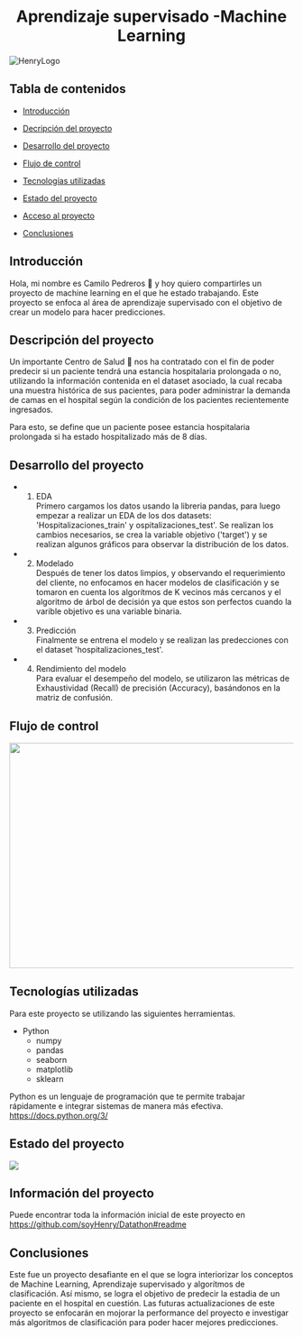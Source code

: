 <h1 align="center"> Aprendizaje supervisado -Machine Learning </h1>

![HenryLogo](https://d31uz8lwfmyn8g.cloudfront.net/Assets/logo-henry-white-lg.png)

## Tabla de contenidos
* [Introducción](#Introducción)

* [Decripción del proyecto](#Descripción-del-proyecto)

* [Desarrollo del proyecto](#Desarrollo-del-proyecto)

* [Flujo de control](#Flujo-de-control)

* [Tecnologías utilizadas](#tecnologías-utilizadas)

* [Estado del proyecto](#Estado-del-proyecto)

* [Acceso al proyecto](#acceso-proyecto)

* [Conclusiones](#personas-contribuyentes)

## Introducción
Hola, mi nombre es Camilo Pedreros :wave: y hoy quiero compartirles un proyecto de machine learning en el que he estado trabajando. Este proyecto se enfoca al área de aprendizaje supervisado con el objetivo de crear un modelo para hacer predicciones.

## Descripción del proyecto
Un importante Centro de Salud :hospital: nos ha contratado con el fin de poder predecir si un paciente tendrá una estancia hospitalaria prolongada o no, utilizando la información contenida en el dataset asociado, la cual recaba una muestra histórica de sus pacientes, para poder administrar la demanda de camas en el hospital según la condición de los pacientes recientemente ingresados.

Para esto, se define que un paciente posee estancia hospitalaria prolongada si ha estado hospitalizado más de 8 días.

## Desarrollo del proyecto

- 1) EDA \
Primero cargamos los datos usando la libreria pandas, para luego empezar a realizar un EDA de los dos datasets: 'Hospitalizaciones_train' y ospitalizaciones_test'. Se realizan los cambios necesarios, se crea la variable objetivo ('target') y se realizan algunos gráficos para observar la distribución de los datos.
- 2) Modelado\
Después de tener los datos limpios, y observando el requerimiento del cliente, no enfocamos en hacer modelos de clasificación y se tomaron en cuenta los algorítmos de K vecinos más cercanos y el algoritmo de árbol de decisión ya que estos son perfectos cuando la varible objetivo es una variable binaria.
- 3) Predicción\
Finalmente se entrena el modelo y se realizan las predecciones con el dataset 'hospitalizaciones_test'.
- 4) Rendimiento del modelo\
Para evaluar el desempeño del modelo, se utilizaron las métricas de Exhaustividad (Recall) de precisión (Accuracy), basándonos en la matriz de confusión.

## Flujo de control
<p align="center">
  <img width="600" height="400" src="https://user-images.githubusercontent.com/109446657/207929132-baacad01-c9b7-4215-8202-6a8256456ce5.svg">
</p>

## Tecnologías utilizadas
Para este proyecto se utilizando las siguientes herramientas.
* Python
  * numpy
  * pandas
  * seaborn
  * matplotlib
  * sklearn


Python es un lenguaje de programación que te permite trabajar rápidamente e integrar sistemas de manera más efectiva. https://docs.python.org/3/
## Estado del proyecto
 <p align="left">
   <img src="https://img.shields.io/badge/STATUS-EN%20DESAROLLO-green">
   </p>
   
 ## Información del proyecto
 Puede encontrar toda la información inicial de este proyecto en https://github.com/soyHenry/Datathon#readme

## Conclusiones
Este fue un proyecto desafiante en el que se logra interiorizar los conceptos de Machine Learning, Aprendizaje supervisado y algorítmos de clasificación. Así mismo, se logra el objetivo de predecir la estadia de un paciente en el hospital en cuestión. Las futuras actualizaciones de este proyecto se enfocarán en mojorar la performance del proyecto e investigar más algoritmos de clasificación para poder hacer mejores predicciones.
